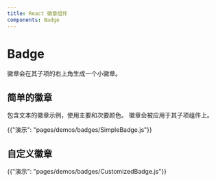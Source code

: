 ```yaml
---
title: React 徽章组件
components: Badge
---
```

# Badge

<p class="description">徽章会在其子项的右上角生成一个小徽章。</p>

## 简单的徽章

包含文本的徽章示例，使用主要和次要颜色。 徽章会被应用于其子项组件上。

{{"演示": "pages/demos/badges/SimpleBadge.js"}}

## 自定义徽章

{{"演示": "pages/demos/badges/CustomizedBadge.js"}}